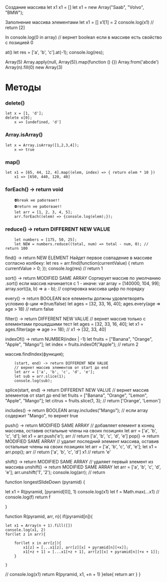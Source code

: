 Создание массива
        let x1 x1 = []
        let x1 = new Array("Saab", "Volvo", "BMW");

Заполнение массива элементами
        let x1 = []
        x1[1] = 2 
        console.log(x1) // return [2]

In
        console.log(0 in array) // вернет boolean если в массиве есть свойство с позицией 0

at()
        let res = ['a', 'b', 'c'].at(-1);
        console.log(res);

Array(5)
Array.apply(null, Array(5)).map(function () {})
Array.from('abcde')
Array(n).fill(0)
new Array(3)

# Методы
### delete()
	let x = [1, 'd']; 
	delete x[0];
		x => [undefined, 'd']

### Array.isArray()
	let x = Array.isArray([1,2,3,4]);
		x => true
### map()
	let x1 = [65, 44, 12, 4].map((elem, index) => { return elem * 10 })
		x1 => [650, 440, 120, 40]

### forEach() -> return void
        ⛔break не работвает!
        ⛔return не работвает!
        let arr = [1, 2, 3, 4, 5];
        arr.forEach((elem) => {console.log(elem);});

### reduce() -> return DIFFERENT NEW VALUE
        let numbers = [175, 50, 25];
        let NEW = numbers.reduce((total, num) => total - num, 0); // return 100

find() -> return NEW ELEMENT
        Найдет первое совпадение в массиве согласно колбеку:
        let res = arr.find(function(currentValue) { return currentValue > 0; });
        console.log(res) // return 1

sort() -> return MODIFIED SAME ARRAY
        Сортирует массив по умолчанию .sort() если массив начинается с 1 - иначе:
        var array = [140000, 104, 99];
        array.sort((a, b) =>  a - b); // сортировка массива цифр по порядку

every() -> return BOOLEAN
        все елементы должны удовлетворять условию ф-ции =>(true/false)
        let ages = [32, 33, 16, 40];
        ages.every(age => age > 18) // return false

filter() -> return DIFFERENT NEW VALUE
        // вернет массив только с елементами прошедшими тест
        let ages = [32, 33, 16, 40];
        let x1 = ages.filter(age => age >= 18); // x1 -> [32, 33, 40]

indexOf() -> return NUMBER(index | -1)
        let fruits = ["Banana", "Orange", "Apple", "Mango"];
        let index = fruits.indexOf("Apple"); // return 2
        
массив.findIndex(функция);





        (start, end) -> return DIFFERENT NEW VALUE
        // вернет массив элементов от start до end
        let arr = ['a', 'b', 'c', 'd', 'e'];
        let sub = arr.slice(1);
        console.log(sub);
splice(start, end) -> return DIFFERENT NEW VALUE
        // вернет массив элементов от start до end
        let fruits = ["Banana", "Orange", "Lemon", "Apple", "Mango"];
        let citrus = fruits.slice(1, 3); // return ['Orange', 'Lemon']




includes() -> return  BOOLEAN
        array.includes("Mango"); // если array содержит "Mango", то вернет true

push() -> return MODIFIED SAME ARRAY
        // добавляет елемент в конец массива, оставив остальные члены на своих позициях
        let arr = ['a', 'b', 'c', 'd'];
        let x1 = arr.push('e');
        arr // return ['a', 'b', 'c', 'd', 'e']
pop() -> return MODIFIED SAME ARRAY
                // удалит последний элемент массива, оставив остальные члены на своих позициях
                let arr = ['a', 'b', 'c', 'd', 'e'];
                let x1 = arr.pop();
                arr // return ['a', 'b', 'c', 'd']
                x1 // return 'e'

shift() -> return MODIFIED SAME ARRAY
        // удаляет первый элемент из массива
unshift() -> return MODIFIED SAME ARRAY
        let arr = ['a', 'b', 'c', 'd', 'e'];
        arr.unshift('1', '2');
        console.log(arr); // return 








function longestSlideDown (pyramid) {

  let x1 = R(pyramid, [pyramid[0]], 1)
  console.log(x1)
  let f = Math.max(...x1)
//   console.log(f)
  return f
  
}


function R(pyramid, arr, n){
  if(pyramid[n]){
    
    let x1 = Array(n + 1).fill([])
	console.log(x1, 2)
    for(let z in arr){
      
        for(let x in arr[z]){
            x1[z] = [...x1[z], arr[z][x] + pyramid[n][+x]];
            x1[+z + 1] = [...x1[+z + 1], arr[z][x] + pyramid[n][+x + 1]];            
        }

    }
//       console.log(x1)
    return R(pyramid, x1, +n + 1)
  }else{
    return arr
  }
}